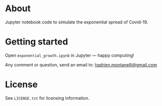 # About
Jupyter notebook code to simulate the exponential spread of Covid-19.

# Getting started
Open `exponential_growth.ipynb` in Jupyter &mdash; happy computing!

Any comment or question, send an email to: hadrien.montanelli@gmail.com

# License
See `LICENSE.txt` for licensing information.
